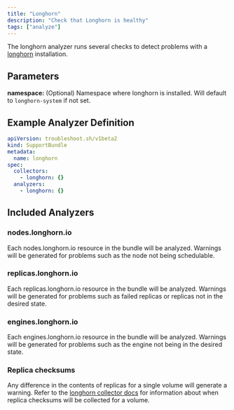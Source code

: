 ```yaml
---
title: "Longhorn"
description: "Check that Longhorn is healthy"
tags: ["analyze"]
---
```



The longhorn analyzer runs several checks to detect problems with a [longhorn](https://longhorn.io) installation.

## Parameters

**namespace:** (Optional) Namespace where longhorn is installed. Will default to `longhorn-system` if not set.

## Example Analyzer Definition

```yaml
apiVersion: troubleshoot.sh/v1beta2
kind: SupportBundle
metadata:
  name: longhorn
spec:
  collectors:
    - longhorn: {}
  analyzers:
    - longhorn: {}
```

## Included Analyzers

### nodes.longhorn.io

Each nodes.longhorn.io resource in the bundle will be analyzed.
Warnings will be generated for problems such as the node not being schedulable.

### replicas.longhorn.io

Each replicas.longhorn.io resource in the bundle will be analyzed.
Warnings will be generated for problems such as failed replicas or replicas not in the desired state.

### engines.longhorn.io

Each engines.longhorn.io resource in the bundle will be analyzed.
Warnings will be generated for problems such as the engine not being in the desired state.

### Replica checksums

Any difference in the contents of replicas for a single volume will generate a warning.
Refer to the [longhorn collector docs](/collect/longhorn/) for information about when replica checksums will be collected for a volume.
